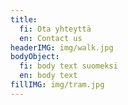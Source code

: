 ```yaml
---
title:
  fi: Ota yhteyttä
  en: Contact us
headerIMG: img/walk.jpg
bodyObject:
  fi: body text suomeksi
  en: body text
fillIMG: img/tram.jpg
---
```

